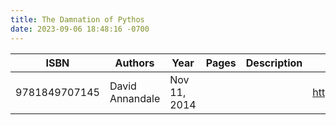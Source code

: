 ```yaml
---
title: The Damnation of Pythos
date: 2023-09-06 18:48:16 -0700
---
```


| ISBN        | Authors      | Year    | Pages    | Description    | URL   |
| ----------- | ------------ | ------- | -------- | -------------- | ----- |
| 9781849707145  | David Annandale| Nov 11, 2014| | |https://openlibrary.org/books/OL30940651M/The_Damnation_of_Pythos|    
